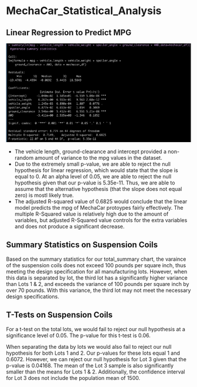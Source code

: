 # MechaCar_Statistical_Analysis

## Linear Regression to Predict MPG
![Resources/Del1_Summary](Resources/Del1_Summary.png)

- The vehicle length, ground-clearance and intercept provided a non-random amount of variance to the mpg values in the dataset. 
- Due to the extremely small p-value, we are able to reject the null hypothesis for linear regression, which would state that the slope is equal to 0. At an alpha level of 0.05, we are able to reject the null hypothesis given that our p-value is 5.35e-11. Thus, we are able to assume that the alternative hypothesis (that the slope does not equal zero) is mostl likely true.
- The adjusted R-squared value of 0.6825 would conclude that the linear model predicts the mpg of MechaCar protoypes fairly effectively. The multiple R-Squared value is relatively high due to the amount of variables, but adjusted R-Squared value controls for the extra variables and does not produce a significant decrease. 


## Summary Statistics on Suspension Coils
Based on the summary statistics for our total_summary chart, the varaince of the suspension coils does not exceed 100 pounds per square inch, thus meeting the design specification for all manufacturing lots. However, when this data is separated by lot, the third lot has a significantly higher variance than Lots 1 & 2, and exceeds the variance of 100 pounds per square inch by over 70 pounds. With this variance, the third lot may not meet the necessary design specifications.

## T-Tests on Suspension Coils
For a t-test on the total lots, we would fail to reject our null hypothesis at a significance level of 0.05. The p-value for this t-test is 0.06. 

When separating the data by lots we would also fail to reject our null hypothesis for both Lots 1 and 2. Our p-values for these lots equal 1 and 0.6072. However, we can reject our null hypothesis for Lot 3 given that the p-value is 0.04168. The mean of the Lot 3 sample is also significantly smaller than the means for Lots 1 & 2. Additionally, the confidence interval for Lot 3 does not include the population mean of 1500. 
